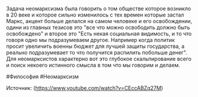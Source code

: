 Задача неомарксизма была говорить о том обществе которое возникло в 20 веке и которое сильно изменилось с тех времен которые застал Маркс, 
акцент больше делался на самом человеке и его освобождении, одини из главных тезисов это "все что можно освободить должно быть освобождено" и второе это "Есть некая социальная видимость, и то что говоря одно мы подразумеваем другое. Например когда политик просит увеличить военны бюджет для лучшей защиты государства, а реально подразумевает то что получится распилить побольше денег". Для неомарксистов характерно вот это глубокое скальпирование всего и поиск некоего истинного смысла в том что мы говорим и делаем.   


#Философия #Неомарксизм

Источник: (https://www.youtube.com/watch?v=CEccABZq27M)

